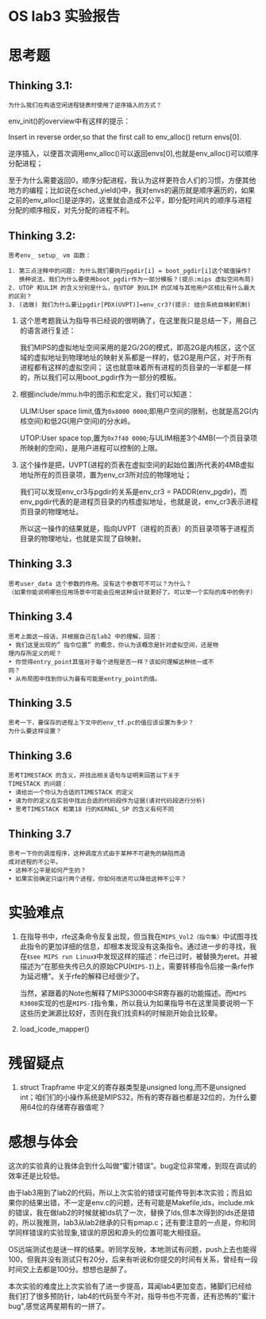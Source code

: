 # OS lab3 实验报告

# 思考题

## Thinking 3.1:
	为什么我们在构造空闲进程链表时使用了逆序插入的方式？

env_init()的overview中有这样的提示：

Insert in reverse order,so that the first call to env_alloc() return envs[0].

逆序插入，以便首次调用env_alloc()可以返回envs[0],也就是env_alloc()可以顺序分配进程；

至于为什么需要返回0，顺序分配进程，我认为这样更符合人们的习惯，方便其他地方的编程；比如说在sched_yield()中，我对envs的遍历就是顺序遍历的，如果之前的env_alloc[]是逆序的，这里就会造成不公平，即分配时间片的顺序与进程分配的顺序相反，对先分配的进程不利。

## Thinking 3.2:
	思考env_ setup_ vm 函数：

	1. 第三点注释中的问题: 为什么我们要执行pgdir[i] = boot_pgdir[i]这个赋值操作?
	   换种说法，我们为什么要使用boot_pgdir作为一部分模板？(提示:mips 虚拟空间布局)
	2. UTOP 和ULIM 的含义分别是什么，在UTOP 到ULIM 的区域与其他用户区相比有什么最大的区别？
	3. (选做) 我们为什么要让pgdir[PDX(UVPT)]=env_cr3?(提示: 结合系统自映射机制)

1. 这个思考题我认为指导书已经说的很明确了，在这里我只是总结一下，用自己的语言进行复述：

	我们MIPS的虚拟地址空间采用的是2G/2G的模式，即高2G是内核区，这个区域的虚拟地址到物理地址的映射关系都是一样的，低2G是用户区，对于所有进程都有这样的虚拟空间；
	这也就意味着所有进程的页目录的一半都是一样的，所以我们可以用boot_pgdir作为一部分的模板。

2. 根据include/mmu.h中的图示和宏定义，我们可以知道：
	
	ULIM:User space limit,值为`0x8000 0000`;即用户空间的限制，也就是高2G(内核空间)和低2G(用户空间)的分水岭。

	UTOP:User space top,置为`0x7f40 0000`;与ULIM相差3个4MB(一个页目录项所映射的空间)，是用户进程可以控制的上限。

3. 这个操作是把，UVPT(进程的页表在虚拟空间的起始位置)所代表的4MB虚拟地址所在的页目录项，置为env_cr3所对应的物理地址；
	
	我们可以发现env_cr3与pgdir的关系是env_cr3 = PADDR(env_pgdir)，而env_pgdir代表的是进程页目录的内核虚拟地址，也就是说，env_cr3表示进程页目录的物理地址。

	所以这一操作的结果就是，指向UVPT（进程的页表）的页目录项等于进程页目录的物理地址，也就是实现了自映射。

## Thinking 3.3
	思考user_data 这个参数的作用。没有这个参数可不可以？为什么？
	（如果你能说明哪些应用场景中可能会应用这种设计就更好了。可以举一个实际的库中的例子）

## Thinking 3.4
	思考上面这一段话，并根据自己在lab2 中的理解，回答：
	• 我们这里出现的” 指令位置” 的概念，你认为该概念是针对虚拟空间，还是物
	理内存所定义的呢？
	• 你觉得entry_point其值对于每个进程是否一样？该如何理解这种统一或不
	同？
	• 从布局图中找到你认为最有可能是entry_point的值。

## Thinking 3.5
	思考一下，要保存的进程上下文中的env_tf.pc的值应该设置为多少？
	为什么要这样设置？

## Thinking 3.6
	思考TIMESTACK 的含义，并找出相关语句与证明来回答以下关于
	TIMESTACK 的问题：
	• 请给出一个你认为合适的TIMESTACK 的定义
	• 请为你的定义在实验中找出合适的代码段作为证据(请对代码段进行分析)
	• 思考TIMESTACK 和第18 行的KERNEL_SP 的含义有何不同

## Thinking 3.7
	思考一下你的调度程序，这种调度方式由于某种不可避免的缺陷而造
	成对进程的不公平。
	• 这种不公平是如何产生的？
	• 如果实验确定只运行两个进程，你如何改进可以降低这种不公平？


# 实验难点
1. 在指导书中，rfe这条命令反复出现，但当我在`MIPS_Vol2（指令集）`中试图寻找此指令的更加详细的信息，却根本发现没有这条指令。通过进一步的寻找，我在`《see MIPS run Linux》`中发现这样的描述：rfe已过时，被替换为eret。并被描述为“在那些失传已久的原始CPU(`MIPS-I`)上，需要转移指令后接一条rfe作为延迟槽”。关于rfe的解释已经很少了。

	当然，紧跟着的Note也解释了MIPS3000中SR寄存器的功能描述。而`MIPS R3000`实现的也是`MIPS-I`指令集，所以我认为如果指导书在这里简要说明一下这些历史渊源比较好，否则在我们找资料的时候刚开始会比较晕。

2. load_icode_mapper()

# 残留疑点

1. struct Trapframe 中定义的寄存器类型是unsigned long,而不是unsigned int；咱们们的小操作系统是MIPS32，所有的寄存器也都是32位的，为什么要用64位的存储寄存器值呢？

# 感想与体会
这次的实验真的让我体会到什么叫做“蜜汁错误”。bug定位非常难，到现在调试的效率还是比较低。

由于lab3用到了lab2的代码，所以上次实验的错误可能传导到本次实验；而且如果你的结果出错，不一定是env.c的问题，还有可能是Makefile,ids，include.mk的错误，我在做lab2的时候就被lds坑了一次，替换了lds,但本次得到的lds还是错的，所以我推测，lab3从lab2继承的只有pmap.c；还有要注意的一点是，你和同学同样错误的实验现象,错误的原因和源头的位置可能大相径庭。

OS远端测试也是谜一样的结果。听同学反映，本地测试有问题，push上去也能得100，但我并没有测试只有20分，后来有听说和你提交的时间有关系，曾经有一段时间交上去都是100分。想想也是醉了。

本次实验的难度比上次实验有了进一步提高，耳闻lab4更加变态，猪脚们已经给我们打了很多预防针，lab4的代码至今不对，指导书也不完善，还有恐怖的"蜜汁bug",感觉这两星期有的一拼了。